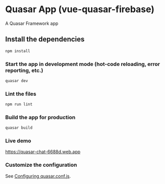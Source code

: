 # Quasar App (vue-quasar-firebase)

A Quasar Framework app

## Install the dependencies
```bash
npm install
```

### Start the app in development mode (hot-code reloading, error reporting, etc.)
```bash
quasar dev
```

### Lint the files
```bash
npm run lint
```

### Build the app for production
```bash
quasar build
```

### Live demo
https://quasar-chat-6688d.web.app

### Customize the configuration
See [Configuring quasar.conf.js](https://v1.quasar.dev/quasar-cli/quasar-conf-js).
